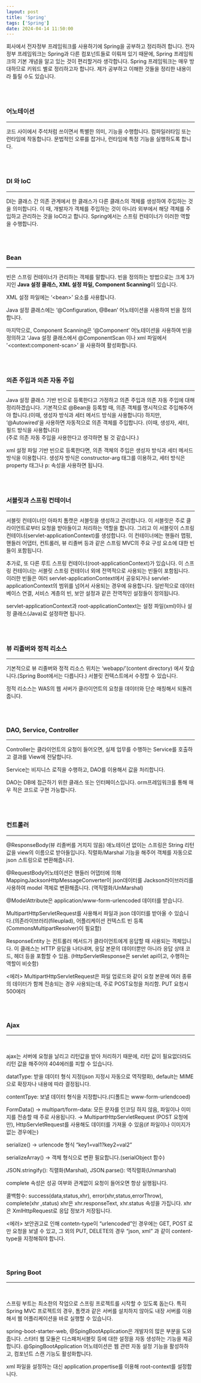 ```yaml
---
layout: post
title: 'Spring'
tags: ['Spring']
date: 2024-04-14 11:50:00
---
```


회사에서 전자정부 프레임워크를 사용하기에 Spring을 공부하고 정리하려 합니다. 전자정부 프레임워크는 Spring과 다른 컴포넌트들로 이뤄져 있기 때문에, Spring 프레임워크의 기본 개념을 알고 있는 것이 편리할거라 생각합니다. Spring 프레임워크는 매우 방대하므로 키워드 별로 정리하고자 합니다. 제가 공부하고 이해한 것들을 정리한 내용이라 틀릴 수도 있습니다.

<br>
<br>

### **어노테이션**

---

코드 사이에서 주석처럼 쓰이면서 특별한 의미, 기능을 수행합니다. 컴파일러타임 또는 런타임에 작동합니다. 문법적인 오류를 잡거나, 런타임에 특정 기능을 실행하도록 합니다.

<br>
<br>

### **DI 와 IoC**

---

DI는 클래스 간 의존 관계에서 한 클래스가 다른 클래스의 객체를 생성하여 주입하는 것을 의미합니다. 이 때, 개발자가 객체를 주입하는 것이 아니라 외부에서 해당 객체를 주입하고 관리하는 것을 IoC라고 합니다. Spring에서는 스프링 컨테이너가 이러한 역할을 수행합니다.

<br>
<br>

### **Bean**

---

빈은 스프링 컨테이너가 관리하는 객체를 말합니다. 빈을 정의하는 방법으로는 크게 3가지인 **Java 설정 클래스, XML 설정 파일, Component Scanning**이 있습니다.

XML 설정 파일에는 ‘\<bean\>’ 요소를 사용합니다.

Java 설정 클래스에는 ‘@Configuration, @Bean’ 어노테이션을 사용하여 빈을 정의합니다.

마지막으로, Component Scanning은 ‘@Component’ 어노테이션을 사용하여 빈을 정의하고 ‘Java 설정 클래스에서 @ComponentScan 이나 xml 파일에서 '\<context:component-scan\>’ 을 사용하여 활성화합니다.

<br>
<br>

### **의존 주입과 의존 자동 주입**

---

Java 설정 클래스 기반 빈으로 등록한다고 가정하고 의존 주입과 의존 자동 주입에 대해 정리하겠습니다. 기본적으로 @Bean을 등록할 때, 의존 객체를 명시적으로 주입해주어야 합니다.(이때, 생성자 방식과 세터 메서드 방식을 사용합니다) 하지만, ‘@Autowired’을 사용하면 자동적으로 의존 객체를 주입합니다. (이때, 생성자, 세터, 필드 방식을 사용합니다)<br>
(주로 의존 자동 주입을 사용한다고 생각하면 될 것 같습니다.)

xml 설정 파일 기반 빈으로 등록한다면, 의존 객체의 주입은 생성자 방식과 세터 메서드 방식을 이용합니다. 생성자 방식은 constructor-arg 태그를 이용하고, 세터 방식은 property 태그나 p: 속성을 사용하면 됩니다.

<br>
<br>

### **서블릿과 스프링 컨테이너**

---

서블릿 컨테이너인 아파치 톰캣은 서블릿을 생성하고 관리합니다. 이 서블릿은 주로 클라이언트로부터 요청을 받아들이고 처리하는 역할을 합니다. 그리고 이 서블릿이 스프링 컨테이너(servlet-applicationContext)를 생성합니다. 이 컨테이너에는 핸들러 맵핑, 핸들러 어댑터, 컨트롤러, 뷰 리졸버 등과 같은 스프링 MVC의 주요 구성 요소에 대한 빈들이 포함됩니다.

추가로, 또 다른 루트 스프링 컨테이너(root-applicationContext)가 있습니다. 이 스프링 컨테이너는 서블릿 스프링 컨테이너 외에 전역적으로 사용되는 빈들이 포함됩니다. 이러한 빈들은 여러 servlet-applicationContext에서 공유되거나 servlet-applicationContext의 범위를 넘어서 사용되는 경우에 유용합니다. 일반적으로 데이터베이스 연결, 서비스 계층의 빈, 보안 설정과 같은 전역적인 설정들이 정의됩니다.

servlet-applicationContext과 root-applicationContext는 설정 파일(xml)이나 설정 클래스(Java)로 설정하면 됩니다.

<br>
<br>

### **뷰 리졸버와 정적 리소스**

---

기본적으로 뷰 리졸버와 정적 리소스 위치는 ‘webapp/’(content directory) 에서 찾습니다.(Spring Boot에서는 다릅니다.) 서블릿 컨텍스트에서 수정할 수 있습니다.

정적 리소스는 WAS의 웹 서버가 클라이언트의 요청을 데이터와 단순 매칭해서 되돌려 줍니다.

<br>
<br>

### **DAO, Service, Controller**

---

Controller는 클라이언트의 요청이 들어오면, 실제 업무를 수행하는 Service를 호출하고 결과를 View에 전달합니다.

Service는 비지니스 로직을 수행하고, DAO를 이용해서 값을 처리합니다.

DAO는 DB에 접근하기 위한 클래스 또는 인터페이스입니다. orm프레임워크를 통해 매우 적은 코드로 구현 가능합니다.

<br>
<br>

### **컨트롤러**

---

@ResponseBody(뷰 리졸버를 거치지 않음) 애노테이션 없이는 스프링은 String 리턴값을 view의 이름으로 받아들입니다. 직렬화/Marshal 기능을 해주어 객체를 자동으로 json 스트링으로 변환해줍니다.

@RequestBody어노테이션은 핸들러 어뎁터에 의해 MappingJacksonHttpMessageConverter이 json데이터를 Jackson라이브러리를 사용하여 model 객체로 변환해줍니다. (역직렬화/UnMarshal)

@ModelAttribute은 application/www-form-urlencoded 데이터를 받습니다.

MultipartHttpServletRequest를 사용해서 파일과 json 데이터를 받아올 수 있습니다.(의존라이브러리(fileuplad), 어플리케이션 컨텍스트 빈 등록(CommonsMultipartResolver)이 필요함)

ResponseEntity<T> 는 컨트롤러 메서드가 클라이언트에게 응답할 때 사용되는 객체입니다. 이 클래스는 HTTP 응답을 나타내며, 응답 본문의 데이터뿐만 아니라 응답 상태 코드, 헤더 등을 포함할 수 있음. (HttpServletResponse은 servlet api이고, 수행하는 역할이 비슷함)

<에러>
MultipartHttpServletRequest은 파일 업로드와 같이 요청 본문에 여러 종류의 데이터가 함께 전송되는 경우 사용되는데, 주로 POST요청을 처리함. PUT 요청시 500에러

<br>
<br>

### **Ajax**

---

<br>

ajax는 서버에 요청을 날리고 리턴값을 받아 처리하기 때문에, 리턴 값이 필요없더라도 리턴 값을 해주어야 404에러를 피할 수 있습니다.

datatType: 받을 데이터 형식 지정(json 지정시 자동으로 역직렬화), default는 MIME으로 확장자나 내용에 따라 결정됩니다.

contentTpye: 보낼 데이터 형식을 지정합니다.(디폴트는 www-form-urlendcoed)

FormData() → multipart/form-data: 모든 문자를 인코딩 하지 않음, 파일이나 이미지를 전송할 때 주로 사용됩니다. → MultipartHttpServletRequest (POST 요청에만), HttpServletRequest를 사용해도 데이터를 가져올 수 있음(if 파일이나 이미지가 없는 경우에는)

serialize() → urlencode 형식 “key1=val1?key2=val2”

serializeArray() → 객체 형식으로 변환 필요합니다.(serialObject 함수)

JSON.stringify(): 직렬화(Marshal), JSON.parse(): 역직렬화(Unmarshal)

complete 속성은 성공 여부와 관계없이 요청이 들어오면 항상 실행됩니다.

콜백함수: success(data,status,xhr), error(xhr,status,errorThrow), complete(xhr ,status) xhr은 xhr.responseText, xhr.status 속성을 가집니다. xhr은 XmlHttpRequest로 응답 정보가 저장됩니다.

<에러>
보안권고로 인해 contetn-type이 “urlencoded”인 경우에는 GET, POST 로만 요청을 보낼 수 있고, 그 외의 PUT, DELETE의 경우 “json, xml” 과 같이 content-type을 지정해줘야 합니다.

<br>
<br>

### **Spring Boot**

---

<br>

스프링 부트는 최소한의 작업으로 스프링 프로젝트를 시작할 수 있도록 돕는다. 특히 Spring MVC 프로젝트의 경우, 톰캣과 같은 서버를 설치하지 않아도 내장 서버를 이용해서 웹 어플리케이션을 바로 실행할 수 있습니다.

spring-boot-starter-web, @SpingBootApplication은 개발자의 많은 부분을 도와줍니다. 스타터 웹 모듈은 디스패처서블릿 등에 대한 설정을 자동 생성하는 기능을 제공합니다. @SpingBootApplication 어노테이션은 웹 관련 자동 설정 기능을 활성하하고, 컴포넌트 스캔 기능도 활성화합니다.

xml 파일을 설정하는 대신 application.propertise를 이용해 root-context를 설정합니다.
